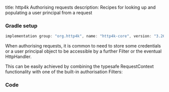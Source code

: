 title: http4k Authorising requests
description: Recipes for looking up and populating a user principal from a request


### Gradle setup

```groovy
implementation group: "org.http4k", name: "http4k-core", version: "3.263.0"
```

When authorising requests, it is common to need to store some credentials or a user principal object to be accessible by a further Filter or the eventual HttpHandler.

This can be easily achieved by combining the typesafe RequestContext functionality with one of the built-in authorisation Filters:

### Code [<img class="octocat"/>](https://github.com/http4k/http4k/blob/master/src/docs/cookbook/principal_lookup/example.kt)

<script src="https://gist-it.appspot.com/https://github.com/http4k/http4k/blob/master/src/docs/cookbook/principal_lookup/example.kt"></script>
